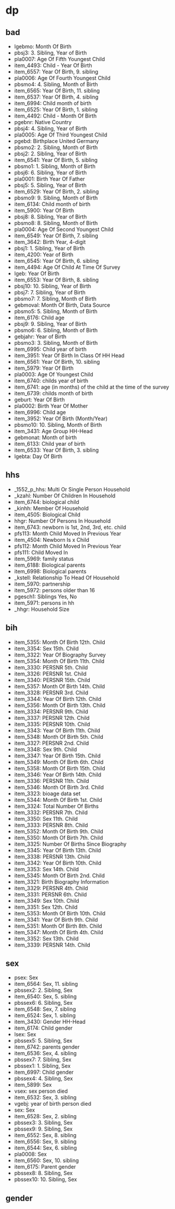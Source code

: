 # dp


## bad

- lgebmo: Month Of Birth
- pbsj3: 3. Sibling, Year of Birth
- pla0007: Age Of Fifth Youngest Child
- item_4493: Child - Year Of Birth
- item_6557: Year Of Birth, 9. sibling
- pla0006: Age Of Fourth Youngest Child
- pbsmo4: 4. Sibling, Month of Birth
- item_6565: Year Of Birth, 11. sibling
- item_6537: Year Of Birth, 4. sibling
- item_6994: Child month of birth
- item_6525: Year Of Birth, 1. sibling
- item_4492: Child - Month Of Birth
- pgebnr: Native Country
- pbsj4: 4. Sibling, Year of Birth
- pla0005: Age Of Third Youngest Child
- pgebd: Birthplace United Germany
- pbsmo2: 2. Sibling, Month of Birth
- pbsj2: 2. Sibling, Year of Birth
- item_6541: Year Of Birth, 5. sibling
- pbsmo1: 1. Sibling, Month of Birth
- pbsj6: 6. Sibling, Year of Birth
- pla0001: Birth Year Of Father
- pbsj5: 5. Sibling, Year of Birth
- item_6529: Year Of Birth, 2. sibling
- pbsmo9: 9. Sibling, Month of Birth
- item_6134: Child month of birth
- item_5900: Year Of Birth
- pbsj8: 8. Sibling, Year of Birth
- pbsmo8: 8. Sibling, Month of Birth
- pla0004: Age Of Second Youngest Child
- item_6549: Year Of Birth, 7. sibling
- item_3642: Birth Year, 4-digit
- pbsj1: 1. Sibling, Year of Birth
- item_4200: Year of Birth
- item_6545: Year Of Birth, 6. sibling
- item_4494: Age Of Child At Time Of Survey
- lgeb: Year Of Birth
- item_6553: Year Of Birth, 8. sibling
- pbsj10: 10. Sibling, Year of Birth
- pbsj7: 7. Sibling, Year of Birth
- pbsmo7: 7. Sibling, Month of Birth
- gebmoval: Month Of Birth, Data Source
- pbsmo5: 5. Sibling, Month of Birth
- item_6176: Child age
- pbsj9: 9. Sibling, Year of Birth
- pbsmo6: 6. Sibling, Month of Birth
- gebjahr: Year of Birth
- pbsmo3: 3. Sibling, Month of Birth
- item_6995: Child year of birth
- item_3951: Year Of Birth In Class Of HH Head
- item_6561: Year Of Birth, 10. sibling
- item_5979: Year Of Birth
- pla0003: Age Of Youngest Child
- item_6740: childs year of birth
- item_6741: age (in months) of the child at the time of the survey
- item_6739: childs month of birth
- geburt: Year Of Birth
- pla0002: Birth Year Of Mother
- item_6996: Child age
- item_3952: Year Of Birth (Month/Year)
- pbsmo10: 10. Sibling, Month of Birth
- item_3431: Age Group HH-Head
- gebmonat: Month of birth
- item_6133: Child year of birth
- item_6533: Year Of Birth, 3. sibling
- lgebta: Day Of Birth

## hhs

- _1552_p_hhs: Multi Or Single Person Household
- _kzahl: Number Of Children In Household
- item_6744: biological child
- _kinhh: Member Of Household
- item_4505: Biological Child
- hhgr: Number Of Persons In Household
- item_6743: newborn is 1st, 2nd, 3rd, etc. child
- pfs113: Month Child Moved In Previous Year
- item_4504: Newborn Is x Child
- pfs112: Month Child Moved In Previous Year
- pfs111: Child Moved In
- item_5969: family status
- item_6188: Biological parents
- item_6998: Biological parents
- _kstell: Relationship To Head Of Household
- item_5970: partnership
- item_5972: persons older than 16
- pgesch1: Siblings Yes, No
- item_5971: persons in hh
- _hhgr: Household Size

## bih

- item_5355: Month Of Birth 12th. Child
- item_3354: Sex 15th. Child
- item_3322: Year Of Biography Survey
- item_5354: Month Of Birth 11th. Child
- item_3330: PERSNR 5th. Child
- item_3326: PERSNR 1st. Child
- item_3340: PERSNR 15th. Child
- item_5357: Month Of Birth 14th. Child
- item_3328: PERSNR 3rd. Child
- item_3344: Year Of Birth 12th. Child
- item_5356: Month Of Birth 13th. Child
- item_3334: PERSNR 9th. Child
- item_3337: PERSNR 12th. Child
- item_3335: PERSNR 10th. Child
- item_3343: Year Of Birth 11th. Child
- item_5348: Month Of Birth 5th. Child
- item_3327: PERSNR 2nd. Child
- item_3348: Sex 9th. Child
- item_3347: Year Of Birth 15th. Child
- item_5349: Month Of Birth 6th. Child
- item_5358: Month Of Birth 15th. Child
- item_3346: Year Of Birth 14th. Child
- item_3336: PERSNR 11th. Child
- item_5346: Month Of Birth 3rd. Child
- item_3323: bioage data set
- item_5344: Month Of Birth 1st. Child
- item_3324: Total Number Of Births
- item_3332: PERSNR 7th. Child
- item_3350: Sex 11th. Child
- item_3333: PERSNR 8th. Child
- item_5352: Month Of Birth 9th. Child
- item_5350: Month Of Birth 7th. Child
- item_3325: Number Of Births Since Biography
- item_3345: Year Of Birth 13th. Child
- item_3338: PERSNR 13th. Child
- item_3342: Year Of Birth 10th. Child
- item_3353: Sex 14th. Child
- item_5345: Month Of Birth 2nd. Child
- item_3321: Birth Biography Information
- item_3329: PERSNR 4th. Child
- item_3331: PERSNR 6th. Child
- item_3349: Sex 10th. Child
- item_3351: Sex 12th. Child
- item_5353: Month Of Birth 10th. Child
- item_3341: Year Of Birth 9th. Child
- item_5351: Month Of Birth 8th. Child
- item_5347: Month Of Birth 4th. Child
- item_3352: Sex 13th. Child
- item_3339: PERSNR 14th. Child

## sex

- psex: Sex
- item_6564: Sex, 11. sibling
- pbssex2: 2. Sibling, Sex
- item_6540: Sex, 5. sibling
- pbssex6: 6. Sibling, Sex
- item_6548: Sex, 7. sibling
- item_6524: Sex, 1. sibling
- item_3430: Gender HH-Head
- item_6174: Child gender
- lsex: Sex
- pbssex5: 5. Sibling, Sex
- item_6742: parents gender
- item_6536: Sex, 4. sibling
- pbssex7: 7. Sibling, Sex
- pbssex1: 1. Sibling, Sex
- item_6997: Child gender
- pbssex4: 4. Sibling, Sex
- item_5899: Sex
- vsex: sex person died
- item_6532: Sex, 3. sibling
- vgebj: year of birth person died
- sex: Sex
- item_6528: Sex, 2. sibling
- pbssex3: 3. Sibling, Sex
- pbssex9: 9. Sibling, Sex
- item_6552: Sex, 8. sibling
- item_6556: Sex, 9. sibling
- item_6544: Sex, 6. sibling
- pla0008: Sex
- item_6560: Sex, 10. sibling
- item_6175: Parent gender
- pbssex8: 8. Sibling, Sex
- pbssex10: 10. Sibling, Sex

## gender



